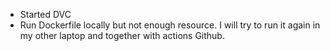 - Started DVC 
- Run Dockerfile locally but not enough resource. I will try to run it again in my other laptop and together with actions Github.
